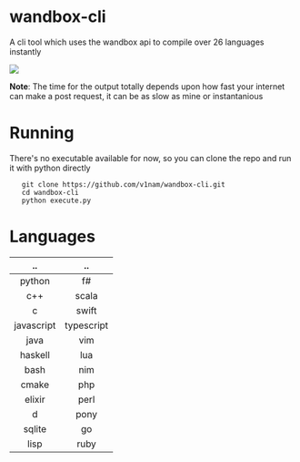 # wandbox-cli
A cli tool which uses the wandbox api to compile over 26 languages instantly

![](wandbox_preview_cli.gif)

**Note**: The time for the output totally depends upon how fast your internet can make a post request, it can be as slow as mine or instantanious

# Running
There's no executable available for now, so you can clone the repo and run it with python directly  
```
   git clone https://github.com/v1nam/wandbox-cli.git
   cd wandbox-cli
   python execute.py
```

# Languages
|     ..     |     ..     |
| :--------: | :--------: |
| python     | f#         |
| c++        | scala      |
| c          | swift      |
| javascript | typescript |
| java       | vim        |
| haskell    | lua        |
| bash       | nim        |
| cmake      | php        |
| elixir     | perl       |
| d          | pony       |
| sqlite     | go         |
| lisp       | ruby       |
